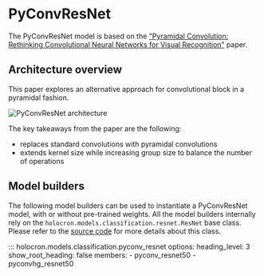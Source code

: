 # PyConvResNet

The PyConvResNet model is based on the ["Pyramidal Convolution: Rethinking Convolutional Neural Networks for Visual Recognition"](https://arxiv.org/pdf/2006.11538.pdf) paper.

## Architecture overview

This paper explores an alternative approach for convolutional block in a pyramidal fashion.

![PyConvResNet architecture](https://github.com/frgfm/Holocron/releases/download/v0.2.1/pyconv_resnet.png)

The key takeaways from the paper are the following:

- replaces standard convolutions with pyramidal convolutions
- extends kernel size while increasing group size to balance the number of operations


## Model builders

The following model builders can be used to instantiate a PyConvResNet model, with or
without pre-trained weights. All the model builders internally rely on the
`holocron.models.classification.resnet.ResNet` base class. Please refer to the [source
code](https://github.com/frgfm/Holocron/blob/main/holocron/models/classification/pyconv_resnet.py) for
more details about this class.

::: holocron.models.classification.pyconv_resnet
    options:
        heading_level: 3
        show_root_heading: false
        members:
            - pyconv_resnet50
            - pyconvhg_resnet50
